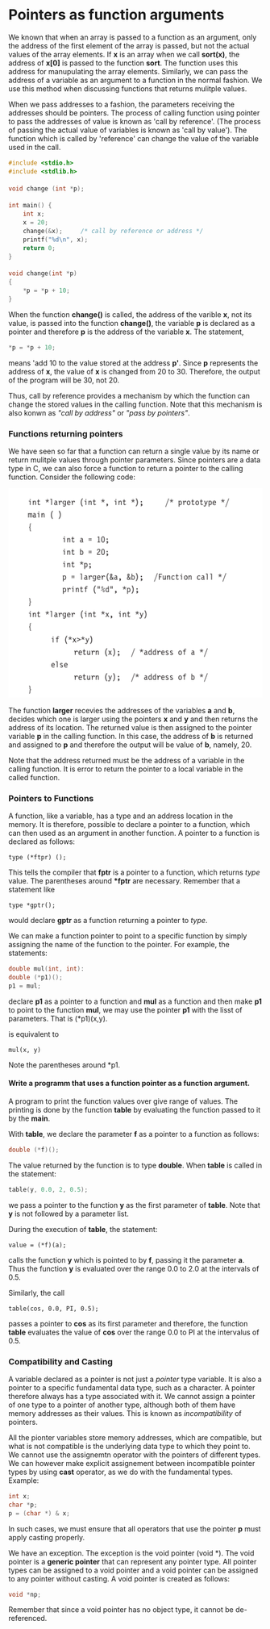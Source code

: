 # Pointers as function arguments

We known that when an array is passed to a function as an argument, only the address of the first element of the array is passed, but not the actual values of the array elements. If **x** is an array when  we call **sort(x)**, the address of **x[0]** is passed to the function **sort**. The function uses this address for manupulating the array elements. Similarly, we can pass the address of a variable as an argument to a function in the normal fashion. We use this method when discussing functions that returns mulitple values.

When  we pass addresses to a fashion, the parameters receiving the addresses should be pointers. The process of calling function using pointer to pass the addresses of value is known as 'call by reference'. (The process of passing the actual value of variables is known as 'call by value'). The function which is called by 'reference' can change the value of the variable used in the call.

```c
#include <stdio.h>
#include <stdlib.h>

void change (int *p);

int main() {
    int x;
    x = 20;
    change(&x);     /* call by reference or address */
    printf("%d\n", x);
    return 0;
}

void change(int *p) 
{
    *p = *p + 10;
}
```

When the function **change()** is called, the address of the varible **x**, not its value, is passed into the function **change()**, the variable **p** is declared as a pointer and therefore **p** is the address of the variable **x**. The statement,

```c
*p = *p + 10;
```

means 'add 10 to the value stored at the address **p'**. Since **p** represents the address of **x**, the value of **x** is changed from 20 to 30. Therefore, the output of the program will be 30, not 20.

Thus, call by reference provides a mechanism by which the function can change the stored values in the calling function. Note that this mechanism is also konwn as *"call by address"* or *"pass by pointers"*.


### Functions returning pointers

We have seen so far that a function can return a single value by its name or return mulitple values through pointer parameters. Since pointers are a data type in C, we can also force a function to return a pointer to the calling function. Consider the following code:

![pointers and functions 1](asset/101-pointers-and-functions.png)

The function **larger** recevies the addresses of the variables **a** and **b**, decides which one is larger using the pointers **x** and **y** and then returns the address of its location. The returned value is then assigned to the pointer variable **p** in the calling function. In this case, the address of **b** is returned and assigned to **p** and therefore the output will be value of **b**, namely, 20.

Note that the address returned must be the address of a variable in the calling function. It is error to return the pointer to a local variable in the called function.

### Pointers to Functions

A function, like a variable, has a type and an address location in the memory. It is therefore, possible to declare a pointer to a function, which can then used as an argument in another function. A pointer to a function is declared as follows:

```
type (*ftpr) ();
```

This tells the compiler that **fptr** is a pointer to a function, which returns *type* value. The parentheses around <strong>*fptr</strong> are necessary. Remember that a statement like

```
type *gptr();
```

would declare **gptr** as a function returning a pointer to *type*.

We can make a function pointer to point to a specific function by simply assigning the name of the function to the pointer. For example, the statements:

```c
double mul(int, int):
double (*p1)();
p1 = mul;
```

declare **p1** as a pointer to  a function and **mul** as a function and then make **p1** to point to the function **mul**, we may use the pointer **p1** with the lisst of parameters. That is (*p1)(x,y).

is equivalent to 

```
mul(x, y)
```

Note the parentheses around *p1.


#### Write a programm that uses a function pointer as a function argument.

A program to print the function values over give range of values. The printing is done by the function **table** by evaluating the function passed to it by the **main**.

With **table**, we declare the parameter **f** as a pointer to a function as follows:

```c
double (*f)();
```

The value returned by the function is to type **double**. When **table** is called in the statement:

```c
table(y, 0.0, 2, 0.5);
```

we pass a pointer to the function **y** as the first parameter of **table**. Note that **y** is not followed by a parameter list.

During the execution of **table**, the statement:

```
value = (*f)(a);
```

calls the function **y** which is pointed to by **f**, passing it the parameter **a**. Thus the function **y** is evaluated over the range 0.0 to 2.0 at the intervals of 0.5.

Similarly, the call 

```
table(cos, 0.0, PI, 0.5);
```

passes a pointer to **cos** as its first parameter and therefore, the function **table** evaluates the value of **cos** over the range 0.0 to PI at the intervalus of 0.5.


### Compatibility and Casting

A variable declared as a pointer is not just a *pointer* type variable. It is also a pointer to a specific fundamental data type, such as a character. A pointer therefore always has a type associated with it. We cannot assign a pointer of one type to a pointer of another type, although both of them have memory addresses as their values. This is known as *incompatibility* of pointers.

All the pionter variables store memory addresses, which  are compatible, but what is not compatible is the underlying data type to which they point to. We cannot use the assignemtn operator with the pointers of different types. We can however make explicit assignement between incompatible pointer types by using **cast** operator, as we do with the fundamental types. Example:

```c
int x;
char *p;
p = (char *) & x;
```

In such cases, we must ensure that all operators that use the pointer **p** must apply casting properly.

We have an exception. The exception is the void pointer (void *). The void pointer is a **generic pointer** that can represent any pointer type. All pointer types can be assigned to a void pointer and a void pointer can be assigned to any pointer without casting. A void pointer is created as follows:

```c
void *np;
```

Remember that since a void pointer has no object type, it cannot be de-referenced.
